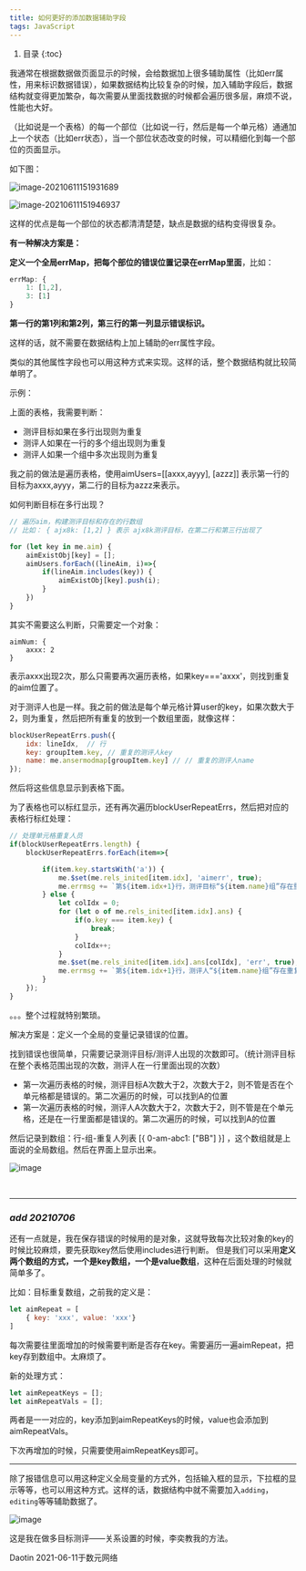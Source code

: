 ```yaml
---
title: 如何更好的添加数据辅助字段
tags: JavaScript
---
```


1. 目录
{:toc}

我通常在根据数据做页面显示的时候，会给数据加上很多辅助属性（比如err属性，用来标识数据错误），如果数据结构比较复杂的时候，加入辅助字段后，数据结构就变得更加繁杂，每次需要从里面找数据的时候都会遍历很多层，麻烦不说，性能也大好。

（比如说是一个表格）的每一个部位（比如说一行，然后是每一个单元格）通通加上一个状态（比如err状态），当一个部位状态改变的时候，可以精细化到每一个部位的页面显示。

<!--more-->

如下图：

![image-20210611151931689](https://user-images.githubusercontent.com/23518990/121647810-695ef480-cac9-11eb-8bf0-920ca1117dfa.png)

![image-20210611151946937](https://user-images.githubusercontent.com/23518990/121647829-6cf27b80-cac9-11eb-9c85-2965375c3cb1.png)



这样的优点是每一个部位的状态都清清楚楚，缺点是数据的结构变得很复杂。

**有一种解决方案是：**

**定义一个全局errMap，把每个部位的错误位置记录在errMap里面**，比如：

```js
errMap: {
    1: [1,2],
    3: [1]    
}
```

**第一行的第1列和第2列，第三行的第一列显示错误标识。**

这样的话，就不需要在数据结构上加上辅助的err属性字段。

类似的其他属性字段也可以用这种方式来实现。这样的话，整个数据结构就比较简单明了。


示例：

上面的表格，我需要判断：
- 测评目标如果在多行出现则为重复
- 测评人如果在一行的多个组出现则为重复
- 测评人如果一个组中多次出现则为重复

我之前的做法是遍历表格，使用aimUsers=[[axxx,ayyy], [azzz]] 表示第一行的目标为axxx,ayyy，第二行的目标为azzz来表示。

如何判断目标在多行出现？

```js
// 遍历aim，构建测评目标和存在的行数组
// 比如： { ajx8k: [1,2] } 表示 ajx8k测评目标，在第二行和第三行出现了

for (let key in me.aim) {
    aimExistObj[key] = [];
    aimUsers.forEach((lineAim, i)=>{
        if(lineAim.includes(key)) {
            aimExistObj[key].push(i);
        }
    })
}
```

其实不需要这么判断，只需要定一个对象：

```
aimNum: {
    axxx: 2   
}
```
表示axxx出现2次，那么只需要再次遍历表格，如果key==='axxx'，则找到重复的aim位置了。

对于测评人也是一样。我之前的做法是每个单元格计算user的key，如果次数大于2，则为重复，然后把所有重复的放到一个数组里面，就像这样：

```js
blockUserRepeatErrs.push({
    idx: lineIdx,  // 行
    key: groupItem.key, // 重复的测评人key
    name: me.ansermodmap[groupItem.key] // // 重复的测评人name
});
```

然后将这些信息显示到表格下面。

为了表格也可以标红显示，还有再次遍历blockUserRepeatErrs，然后把对应的表格行标红处理：

```js
// 处理单元格重复人员
if(blockUserRepeatErrs.length) {
    blockUserRepeatErrs.forEach(item=>{

        if(item.key.startsWith('a')) {
            me.$set(me.rels_inited[item.idx], 'aimerr', true);
            me.errmsg += `第${item.idx+1}行，测评目标“${item.name}组”存在重复人；<br>`;
        } else {
            let colIdx = 0;
            for (let o of me.rels_inited[item.idx].ans) {
                if(o.key === item.key) {
                    break;
                }
                colIdx++;
            }
            me.$set(me.rels_inited[item.idx].ans[colIdx], 'err', true);
            me.errmsg += `第${item.idx+1}行，测评人“${item.name}组”存在重复人；<br>`;
        }
    });
}
```

。。。整个过程就特别繁琐。

解决方案是：定义一个全局的变量记录错误的位置。

找到错误也很简单，只需要记录测评目标/测评人出现的次数即可。（统计测评目标在整个表格范围出现的次数，测评人在一行里面出现的次数）

- 第一次遍历表格的时候，测评目标A次数大于2，次数大于2，则不管是否在个单元格都是错误的。第二次遍历的时候，可以找到A的位置
- 第一次遍历表格的时候，测评人A次数大于2，次数大于2，则不管是在个单元格，还是在一行里面都是错误的。第二次遍历的时候，可以找到A的位置

然后记录到数组：行-组-重复人列表  [{ 0-am-abc1: ["BB"] }] ，这个数组就是上面说的全局数组。然后在界面上显示出来。

![image](https://user-images.githubusercontent.com/23518990/124442491-60530180-ddaf-11eb-85e9-6291aa251676.png)

&nbsp;

---

### *add 20210706*

还有一点就是，我在保存错误的时候用的是对象，这就导致每次比较对象的key的时候比较麻烦，要先获取key然后使用includes进行判断。
但是我们可以采用**定义两个数组的方式，一个是key数组，一个是value数组**，这种在后面处理的时候就简单多了。

比如：目标重复数组，之前我的定义是：

```js
let aimRepeat = [
    { key: 'xxx', value: 'xxx'}
]
```
每次需要往里面增加的时候需要判断是否存在key。需要遍历一遍aimRepeat，把key存到数组中。太麻烦了。

新的处理方式：

```js
let aimRepeatKeys = [];
let aimRepeatVals = [];
```

两者是一一对应的，key添加到aimRepeatKeys的时候，value也会添加到aimRepeatVals。

下次再增加的时候，只需要使用aimRepeatKeys即可。

---

除了报错信息可以用这种定义全局变量的方式外，包括输入框的显示，下拉框的显示等等，也可以用这种方式。这样的话，数据结构中就不需要加入`adding`，`editing`等等辅助数据了。

![image](https://user-images.githubusercontent.com/23518990/124548020-aebfd900-de5f-11eb-960b-d177540fdb97.png)


这是我在做多目标测评——关系设置的时候，李奕教我的方法。

Daotin 2021-06-11于数元网络
